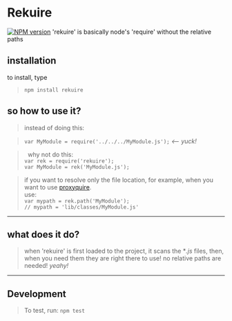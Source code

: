 Rekuire
=========
[![NPM version](https://badge.fury.io/js/rekuire.png)](http://badge.fury.io/js/rekuire)
'rekuire' is basically node's 'require' without the relative paths

installation
-------------
to install, type
>```npm install rekuire```


so how to use it?
-----------------
> instead of doing this: 

> ```var MyModule = require('../../../MyModule.js');``` *<-- yuck!*

> &nbsp;
> why not do this:<br/>
> ```var rek = require('rekuire');```<br/>
> ```var MyModule = rek('MyModule.js');```

> if you want to resolve only the file location, for example, when you want to use [proxyquire][proxyquire].<br/>
> use: <br/>
> ```var mypath = rek.path('MyModule');```<br/>
> ```// mypath = 'lib/classes/MyModule.js' ```

- - - 

what does it do?
----------------
> when 'rekuire' is first loaded to the project, it scans the **.js* files,
> then, when you need them they are right there to use!
> no relative paths are needed! *yeahy!*

- - -

Development
-------------
> To test, run: ```npm test```



[proxyquire]:https://github.com/thlorenz/proxyquire